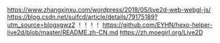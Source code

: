 https://www.zhangxinxu.com/wordpress/2018/05/live2d-web-webgl-js/
https://blog.csdn.net/suifcd/article/details/79175189?utm_source=blogxgwz2
！！！！
https://github.com/EYHN/hexo-helper-live2d/blob/master/README.zh-CN.md
https://zh.moegirl.org/Live2D
